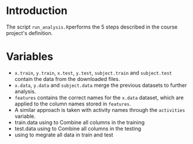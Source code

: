 # Introduction

The script `run_analysis.R`performs the 5 steps described in the course project's definition.

# Variables

* `x.train`, `y.train`, `x.test`, `y.test`, `subject.train` and `subject.test` contain the data from the downloaded files.
* `x.data`, `y.data` and `subject.data` merge the previous datasets to further analysis.
* `features` contains the correct names for the `x.data` dataset, which are applied to the column names stored in `features`.
* A similar approach is taken with activity names through the `activities` variable.
* train.data using to Combine all columns in the training
* test.data using to Combine all columns in the testing
* using to megrate all data in train and test
